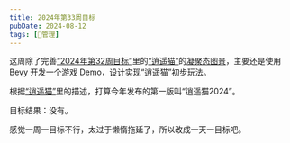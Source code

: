 ```yaml
---
title: 2024年第33周目标
pubDate: 2024-08-12
tags: [💞管理]
---
```


这周除了完善[“2024年第32周目标”](/lab/20240807-week-target-2024-32)里的[“逍遥猫”](/lab/20240805-xycat)的[凝聚态图景](/lab/20240807-condensed-state-picture)，主要还是使用 Bevy 开发一个游戏 Demo，设计实现“逍遥猫”初步玩法。

根据[“逍遥猫”](/lab/20240805-xycat)里的描述，打算今年发布的第一版叫“逍遥猫2024”。

目标结果：没有。

感觉一周一目标不行，太过于懒惰拖延了，所以改成一天一目标吧。
